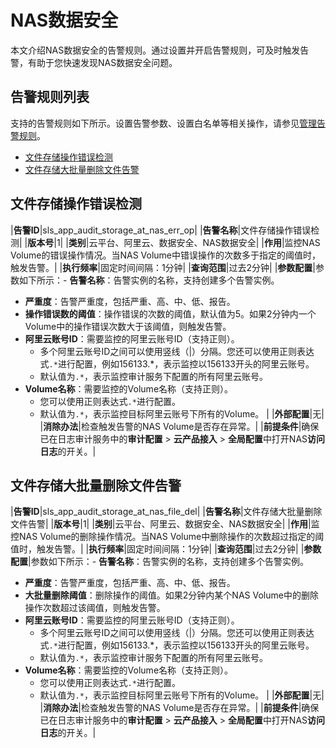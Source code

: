 # NAS数据安全

本文介绍NAS数据安全的告警规则。通过设置并开启告警规则，可及时触发告警，有助于您快速发现NAS数据安全问题。

## 告警规则列表

支持的告警规则如下所示。设置告警参数、设置白名单等相关操作，请参见[管理告警规则](/cn.zh-CN/应用中心（App）/日志审计服务/告警/管理告警规则.md)。

-   [文件存储操作错误检测](#section_5cl_qys_sut)
-   [文件存储大批量删除文件告警](#section_0gg_39o_cx3)

## 文件存储操作错误检测

|**告警ID**|sls\_app\_audit\_storage\_at\_nas\_err\_op|
|**告警名称**|文件存储操作错误检测|
|**版本号**|1|
|**类别**|云平台、阿里云、数据安全、NAS数据安全|
|**作用**|监控NAS Volume的错误操作情况。当NAS Volume中错误操作的次数多于指定的阈值时，触发告警。|
|**执行频率**|固定时间间隔：1分钟|
|**查询范围**|过去2分钟|
|**参数配置**|参数如下所示：-   **告警名称**：告警实例的名称，支持创建多个告警实例。
-   **严重度**：告警严重度，包括严重、高、中、低、报告。
-   **操作错误数的阈值**：操作错误的次数的阈值，默认值为5。如果2分钟内一个Volume中的操作错误次数大于该阈值，则触发告警。
-   **阿里云账号ID**：需要监控的阿里云账号ID（支持正则）。
    -   多个阿里云账号ID之间可以使用竖线（\|）分隔。您还可以使用正则表达式`.*`进行配置，例如156133.\*，表示监控以156133开头的阿里云账号。
    -   默认值为`.*`，表示监控审计服务下配置的所有阿里云账号。
-   **Volume名称**：需要监控的Volume名称（支持正则）。
    -   您可以使用正则表达式`.*`进行配置。
    -   默认值为`.*`，表示监控目标阿里云账号下所有的Volume。 |
|**外部配置**|无|
|**消除办法**|检查触发告警的NAS Volume是否存在异常。|
|**前提条件**|确保已在日志审计服务中的**审计配置** \> **云产品接入** \> **全局配置**中打开NAS**访问日志**的开关。|

## 文件存储大批量删除文件告警

|**告警ID**|sls\_app\_audit\_storage\_at\_nas\_file\_del|
|**告警名称**|文件存储大批量删除文件告警|
|**版本号**|1|
|**类别**|云平台、阿里云、数据安全、NAS数据安全|
|**作用**|监控NAS Volume的删除操作情况。当NAS Volume中删除操作的次数超过指定的阈值时，触发告警。|
|**执行频率**|固定时间间隔：1分钟|
|**查询范围**|过去2分钟|
|**参数配置**|参数如下所示：-   **告警名称**：告警实例的名称，支持创建多个告警实例。
-   **严重度**：告警严重度，包括严重、高、中、低、报告。
-   **大批量删除阈值**：删除操作的阈值。如果2分钟内某个NAS Volume中的删除操作次数超过该阈值，则触发告警。
-   **阿里云账号ID**：需要监控的阿里云账号ID（支持正则）。
    -   多个阿里云账号ID之间可以使用竖线（\|）分隔。您还可以使用正则表达式`.*`进行配置，例如156133.\*，表示监控以156133开头的阿里云账号。
    -   默认值为`.*`，表示监控审计服务下配置的所有阿里云账号。
-   **Volume名称**：需要监控的Volume名称（支持正则）。
    -   您可以使用正则表达式`.*`进行配置。
    -   默认值为`.*`，表示监控目标阿里云账号下所有的Volume。 |
|**外部配置**|无|
|**消除办法**|检查触发告警的NAS Volume是否存在异常。|
|**前提条件**|确保已在日志审计服务中的**审计配置** \> **云产品接入** \> **全局配置**中打开NAS**访问日志**的开关。|

